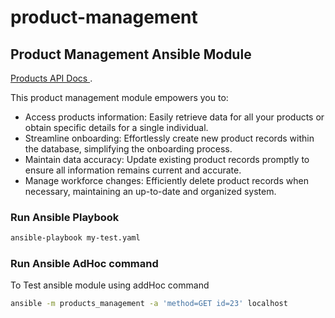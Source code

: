 # product-management

## Product Management Ansible Module 
[Products API Docs ](https://dummyjson.com/docs/products).

This product management module empowers you to:
 * Access products information: Easily retrieve data for all your products or obtain specific details for a single individual.
 * Streamline onboarding: Effortlessly create new product records within the database, simplifying the onboarding process.
 * Maintain data accuracy: Update existing product records promptly to ensure all information remains current and accurate.
 * Manage workforce changes: Efficiently delete product records when necessary, maintaining an up-to-date and organized system.
### Run Ansible Playbook

```bash
ansible-playbook my-test.yaml
```

### Run Ansible AdHoc command 

To Test ansible module using addHoc command
```bash
ansible -m products_management -a 'method=GET id=23' localhost
```  
